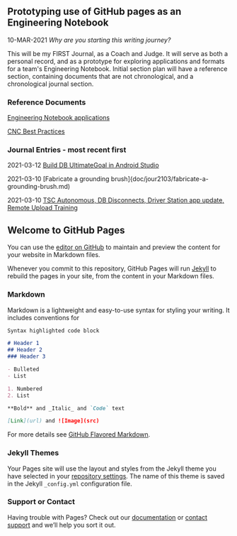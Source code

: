 ## Prototyping use of GitHub pages as an Engineering Notebook

10-MAR-2021
_Why are you starting this writing journey?_

This will be my FIRST Journal, as a Coach and Judge. It will serve as both a personal record, and as a prototype for exploring applications and formats for a team's Engineering Notebook.
Initial section plan will have a reference section, containing documents that are not chronological, and a chronological journal section.

### Reference Documents

[Engineering Notebook applications](doc/ref/engineering-notebook-applications.md)

[CNC Best Practices](doc/ref/cnc-best-practices.md)


### Journal Entries - most recent first

2021-03-12 [Build DB UltimateGoal in Android Studio](doc/jour2103/build-db-ultimategoal-in-android-studio.md)

2021-03-10 [Fabricate a grounding brush]{doc/jour2103/fabricate-a-grounding-brush.md)

2021-03-10 [TSC Autonomous, DB Disconnects, Driver Station app update, Remote Upload Training](doc/jour2103/tsc-autonomous-db-disconnects.md)



## Welcome to GitHub Pages

You can use the [editor on GitHub](https://github.com/Journeyman-Joe/placeholder/edit/gh-pages/index.md) to maintain and preview the content for your website in Markdown files.

Whenever you commit to this repository, GitHub Pages will run [Jekyll](https://jekyllrb.com/) to rebuild the pages in your site, from the content in your Markdown files.

### Markdown

Markdown is a lightweight and easy-to-use syntax for styling your writing. It includes conventions for

```markdown
Syntax highlighted code block

# Header 1
## Header 2
### Header 3

- Bulleted
- List

1. Numbered
2. List

**Bold** and _Italic_ and `Code` text

[Link](url) and ![Image](src)
```

For more details see [GitHub Flavored Markdown](https://guides.github.com/features/mastering-markdown/).

### Jekyll Themes

Your Pages site will use the layout and styles from the Jekyll theme you have selected in your [repository settings](https://github.com/Journeyman-Joe/placeholder/settings). The name of this theme is saved in the Jekyll `_config.yml` configuration file.

### Support or Contact

Having trouble with Pages? Check out our [documentation](https://docs.github.com/categories/github-pages-basics/) or [contact support](https://support.github.com/contact) and we’ll help you sort it out.
